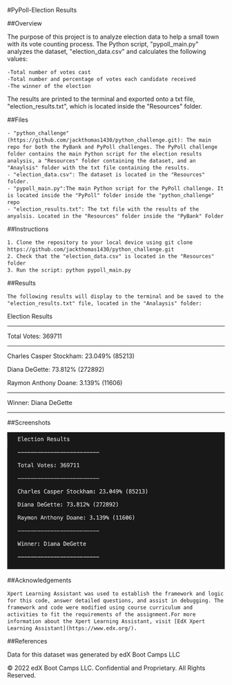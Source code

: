#PyPoll-Election Results

##Overview

The purpose of this project is to analyze election data to help a small town with its vote counting process. The Python script, "pypoll_main.py" analyzes the dataset, "election_data.csv" and calculates the following values:
    
    -Total number of votes cast
    -Total number and percentage of votes each candidate received
    -The winner of the election 

The results are printed to the terminal and exported onto a txt file, "election_results.txt", which is located inside the "Resources" folder.  
    

##Files
    
    - "python_challenge"(https://github.com/jackthomas1430/python_challenge.git): The main repo for both the PyBank and PyPoll challenges. The PyPoll challenge folder contains the main Python script for the election results analysis, a "Resources" folder containing the dataset, and an "Anaylsis" folder with the txt file containing the results. 
    - "election_data.csv": The dataset is located in the "Resources" folder.
    - "pypoll_main.py":The main Python script for the PyPoll challenge. It is located inside the "PyPoll" folder inside the "python_challenge" repo
    - "election_results.txt": The txt file with the results of the anyalsis. Located in the "Resources" folder inside the "PyBank" Folder 

##Instructions
   
    1. Clone the repository to your local device using git clone https://github.com/jackthomas1430/python_challenge.git
    2. Check that the "election_data.csv" is located in the "Resources" folder
    3. Run the script: python pypoll_main.py 

##Results
    
    The following results will display to the terminal and be saved to the "election_results.txt" file, located in the "Analaysis" folder: 

Election Results

-------------------------

Total Votes: 369711

-------------------------

Charles Casper Stockham: 23.049% (85213)

Diana DeGette: 73.812% (272892)

Raymon Anthony Doane: 3.139% (11606)

-------------------------

Winner: Diana DeGette

-------------------------
    
##Screenshots

![PyPoll Results Printed to Terminal](python_challenge/PyPoll/election_results_printed.png)

##Acknowledgements
    
    Xpert Learning Assistant was used to establish the framework and logic for this code, answer detailed questions, and assist in debugging. The framework and code were modified using course curriculum and activities to fit the requirements of the assignment.For more information about the Xpert Learning Assistant, visit [EdX Xpert Learning Assistant](https://www.edx.org/). 

##References

Data for this dataset was generated by edX Boot Camps LLC

© 2022 edX Boot Camps LLC. Confidential and Proprietary. All Rights Reserved.
